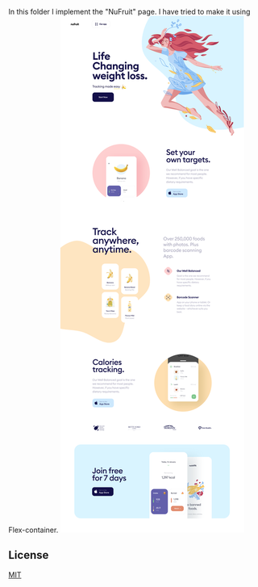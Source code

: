 In this folder I implement the "NuFruit" page. I have tried to make it using Flex-container.
![alt text](./imgs/NuFruit_page.png)
## License
[MIT](https://choosealicense.com/licenses/mit/)
